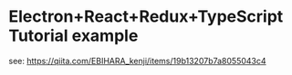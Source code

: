 # Electron+React+Redux+TypeScript Tutorial example 

see: https://qiita.com/EBIHARA_kenji/items/19b13207b7a8055043c4